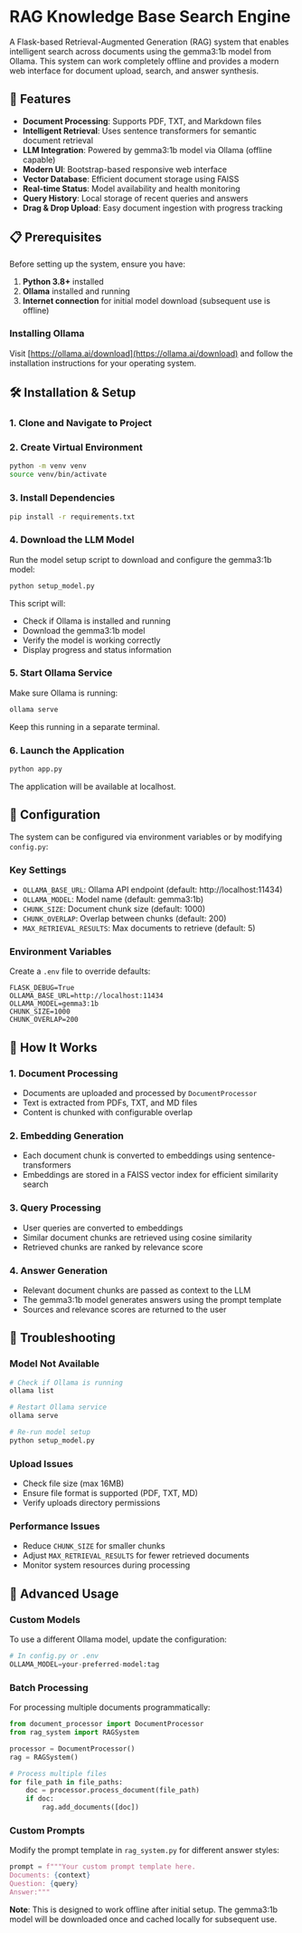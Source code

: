 # RAG Knowledge Base Search Engine

A Flask-based Retrieval-Augmented Generation (RAG) system that enables intelligent search across documents using the gemma3:1b
 model from Ollama. This system can work completely offline and provides a modern web interface for document upload, search, and answer synthesis.

## 🚀 Features

- **Document Processing**: Supports PDF, TXT, and Markdown files
- **Intelligent Retrieval**: Uses sentence transformers for semantic document retrieval
- **LLM Integration**: Powered by gemma3:1b model via Ollama (offline capable)
- **Modern UI**: Bootstrap-based responsive web interface
- **Vector Database**: Efficient document storage using FAISS
- **Real-time Status**: Model availability and health monitoring
- **Query History**: Local storage of recent queries and answers
- **Drag & Drop Upload**: Easy document ingestion with progress tracking

## 📋 Prerequisites

Before setting up the system, ensure you have:

1. **Python 3.8+** installed
2. **Ollama** installed and running
3. **Internet connection** for initial model download (subsequent use is offline)

### Installing Ollama

Visit [https://ollama.ai/download](https://ollama.ai/download) and follow the installation instructions for your operating system.

## 🛠️ Installation & Setup

### 1. Clone and Navigate to Project

### 2. Create Virtual Environment

```bash
python -m venv venv
source venv/bin/activate 
```

### 3. Install Dependencies

```bash
pip install -r requirements.txt
```

### 4. Download the LLM Model

Run the model setup script to download and configure the gemma3:1b model:

```bash
python setup_model.py
```

This script will:
- Check if Ollama is installed and running
- Download the gemma3:1b model
- Verify the model is working correctly
- Display progress and status information

### 5. Start Ollama Service

Make sure Ollama is running:

```bash
ollama serve
```

Keep this running in a separate terminal.

### 6. Launch the Application

```bash
python app.py
```

The application will be available at localhost.



## 🔧 Configuration

The system can be configured via environment variables or by modifying `config.py`:

### Key Settings

- `OLLAMA_BASE_URL`: Ollama API endpoint (default: http://localhost:11434)
- `OLLAMA_MODEL`: Model name (default: gemma3:1b)
- `CHUNK_SIZE`: Document chunk size (default: 1000)
- `CHUNK_OVERLAP`: Overlap between chunks (default: 200)
- `MAX_RETRIEVAL_RESULTS`: Max documents to retrieve (default: 5)

### Environment Variables

Create a `.env` file to override defaults:

```env
FLASK_DEBUG=True
OLLAMA_BASE_URL=http://localhost:11434
OLLAMA_MODEL=gemma3:1b
CHUNK_SIZE=1000
CHUNK_OVERLAP=200
```





## 🧠 How It Works

### 1. Document Processing
- Documents are uploaded and processed by `DocumentProcessor`
- Text is extracted from PDFs, TXT, and MD files
- Content is chunked with configurable overlap

### 2. Embedding Generation
- Each document chunk is converted to embeddings using sentence-transformers
- Embeddings are stored in a FAISS vector index for efficient similarity search

### 3. Query Processing
- User queries are converted to embeddings
- Similar document chunks are retrieved using cosine similarity
- Retrieved chunks are ranked by relevance score

### 4. Answer Generation
- Relevant document chunks are passed as context to the LLM
- The gemma3:1b model generates answers using the prompt template
- Sources and relevance scores are returned to the user

## 🔧 Troubleshooting

### Model Not Available
```bash
# Check if Ollama is running
ollama list

# Restart Ollama service
ollama serve

# Re-run model setup
python setup_model.py
```

### Upload Issues
- Check file size (max 16MB)
- Ensure file format is supported (PDF, TXT, MD)
- Verify uploads directory permissions

### Performance Issues
- Reduce `CHUNK_SIZE` for smaller chunks
- Adjust `MAX_RETRIEVAL_RESULTS` for fewer retrieved documents
- Monitor system resources during processing

## 🚀 Advanced Usage

### Custom Models
To use a different Ollama model, update the configuration:

```python
# In config.py or .env
OLLAMA_MODEL=your-preferred-model:tag
```

### Batch Processing
For processing multiple documents programmatically:

```python
from document_processor import DocumentProcessor
from rag_system import RAGSystem

processor = DocumentProcessor()
rag = RAGSystem()

# Process multiple files
for file_path in file_paths:
    doc = processor.process_document(file_path)
    if doc:
        rag.add_documents([doc])
```

### Custom Prompts
Modify the prompt template in `rag_system.py` for different answer styles:

```python
prompt = f"""Your custom prompt template here.
Documents: {context}
Question: {query}
Answer:"""
```

**Note**: This is designed to work offline after initial setup. The gemma3:1b  model will be downloaded once and cached locally for subsequent use.

